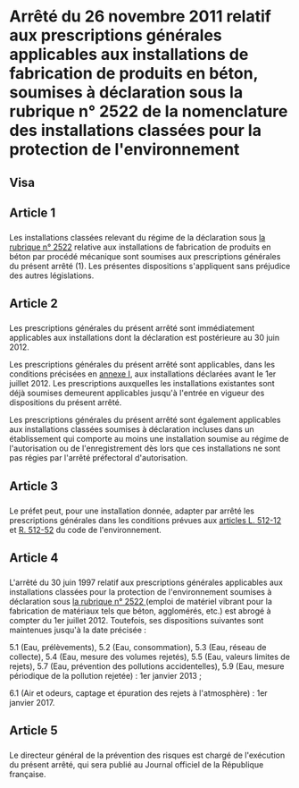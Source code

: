 # Arrêté du 26 novembre 2011 relatif aux prescriptions générales applicables aux installations de fabrication de produits en béton, soumises à déclaration sous la rubrique n° 2522 de la nomenclature des installations classées pour la protection de l'environnement

## Visa

## Article 1

### 

Les installations classées relevant du régime de la déclaration sous [la rubrique n° 2522](https://aida.ineris.fr/consultation_document/10641) relative aux installations de fabrication de produits en béton par procédé mécanique sont soumises aux prescriptions générales du présent arrêté (1). Les présentes dispositions s'appliquent sans préjudice des autres législations.

## Article 2

### 

Les prescriptions générales du présent arrêté sont immédiatement applicables aux installations dont la déclaration est postérieure au 30 juin 2012.

Les prescriptions générales du présent arrêté sont applicables, dans les conditions précisées en [annexe I](#annexe-:-prescriptions-générales-applicables-aux-installations-classées-soumises-à-déclaration-sous-la-rubrique-n°-2522), aux installations déclarées avant le 1er juillet 2012. Les prescriptions auxquelles les installations existantes sont déjà soumises demeurent applicables jusqu'à l'entrée en vigueur des dispositions du présent arrêté.

Les prescriptions générales du présent arrêté sont également applicables aux installations classées soumises à déclaration incluses dans un établissement qui comporte au moins une installation soumise au régime de l'autorisation ou de l'enregistrement dès lors que ces installations ne sont pas régies par l'arrêté préfectoral d'autorisation.

## Article 3

### 

Le préfet peut, pour une installation donnée, adapter par arrêté les prescriptions générales dans les conditions prévues aux [articles L. 512-12](https://aida.ineris.fr/consultation_document/1767#Article_L._512-12) et [R. 512-52](https://aida.ineris.fr/consultation_document/1783#Article_R_512_52) du code de l'environnement.

## Article 4

### 

L'arrêté du 30 juin 1997 relatif aux prescriptions générales applicables aux installations classées pour la protection de l'environnement soumises à déclaration sous [la rubrique n° 2522 ](https://aida.ineris.fr/consultation_document/10641)(emploi de matériel vibrant pour la fabrication de matériaux tels que béton, agglomérés, etc.) est abrogé à compter du 1er juillet 2012. Toutefois, ses dispositions suivantes sont maintenues jusqu'à la date précisée :

5.1 (Eau, prélèvements), 5.2 (Eau, consommation), 5.3 (Eau, réseau de collecte), 5.4 (Eau, mesure des volumes rejetés), 5.5 (Eau, valeurs limites de rejets), 5.7 (Eau, prévention des pollutions accidentelles), 5.9 (Eau, mesure périodique de la pollution rejetée) : 1er janvier 2013 ;

6.1 (Air et odeurs, captage et épuration des rejets à l'atmosphère) : 1er janvier 2017.

## Article 5

### 

Le directeur général de la prévention des risques est chargé de l'exécution du présent arrêté, qui sera publié au Journal officiel de la République française.